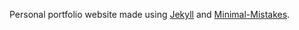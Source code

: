Personal portfolio website made using [Jekyll](https://jekyllrb.com/) and [Minimal-Mistakes](https://mmistakes.github.io/minimal-mistakes/).